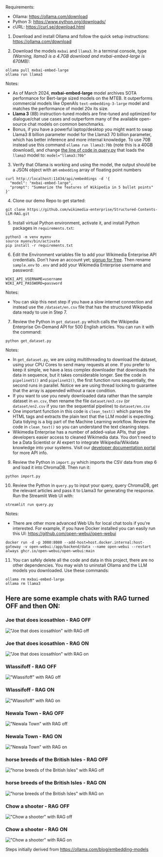 Requirements:
- Ollama: https://ollama.com/download
- Python 3: https://www.python.org/downloads/
- cURL: https://curl.se/download.html

1. Download and install Ollama and follow the quick setup instructions: https://ollama.com/download

2. Download the models `mxbai` and `llama3`.
In a terminal console, type _(Warning, llama3 is a 4.7GB download and mxbai-embed-large is 670MB)_:
```
ollama pull mxbai-embed-large
ollama run llama3
```
Notes:
- As of March 2024, **mxbai-embed-large** model archives SOTA performance for Bert-large sized models on the MTEB. It outperforms commercial models like OpenAIs `text-embedding-3-large` model and matches the performance of model 20x its size.
- **Llama 3** (8B) instruction-tuned models are fine-tuned and optimized for dialogue/chat use cases and outperform many of the available open-source chat models on common benchmarks.
- Bonus, if you have a powerful laptop/desktop you might want to swap Llama3 8 billion parameter model for the Llama3 70 billion parameter, which has better inference and more internal knowledge. To use 70B instead use this command `ollama run llama3:70b` (note this is a 40GB download), and change [the line of code in query.py](https://github.com/wikimedia-enterprise/Structured-Contents-LLM-RAG/blob/main/query.py#L67) that loads the `llama3` model to: `model="llama3:70b"`


3. Verify that Ollama is working and using the model, the output should be a JSON object with an `embedding` array of floating point numbers
```
curl http://localhost:11434/api/embeddings -d '{
  "model": "mxbai-embed-large",
  "prompt": "Summarize the features of Wikipedia in 5 bullet points"
}'
```

4. Clone our demo Repo to get started:
```
git clone https://github.com/wikimedia-enterprise/Structured-Contents-LLM-RAG.git
```

5. Install virtual Python environment, activate it, and install Python packages in `requirements.txt`:
```
python3 -m venv myenv
source myenv/bin/activate
pip install -r requirements.txt
```

6. Edit the Environment variables file to add your Wikimedia Enterprise API credentials. Don't have an account yet; [signup for free](https://enterprise.wikimedia.com/signup).
Then rename `sample.env` to `.env` and add your Wikimedia Enterprise username and password:
```
WIKI_API_USERNAME=username
WIKI_API_PASSWORD=password
```
Notes:
- You can skip this next step if you have a slow internet connection and instead use the `/dataset/en.csv` file that has the structured Wikipedia data ready to use in Step 7.

7. Review the Python in `get_dataset.py` which calls the Wikipedia Enterprise On-Demand API for 500 English articles. You can run it with the command:
```
python get_dataset.py
```
Notes:
- In `get_dataset.py`, we are using multithreading to download the dataset, using your CPU Cores to send many requests at one. If you prefer to keep it simple, we have a less complex downloader that downloads the data in sequence, but it takes considerable longer. See the code in `pipelineV1()` and `pipelineV2()`, the first function runs sequentially, the second runs in parallel. Notice we are using thread locking to guarantee that the array is appended without a race condition.
- If you want to use you newly downloaded data rather than the sample dataset in `en.csv`, then rename the file `dataset/en3.csv` (or `dataset/en2.csv` if you ran the sequential pipeline) to `dataset/en.csv`
- One important function in this code is `clean_text()` which parses the HTML tags and extracts the plain text that the LLM model is expecting. Data tidying is a big part of the Machine Learning workflow. Review the code in `clean_text()` so you can understand the text cleaning steps.
- Wikimedia Enterprise has a number of added-value APIs, that give developers easier access to cleaned Wikimedia data. You don't need to be a Data Scientist or AI expert to integrate Wikipedia/Wikidata knowledge into your systems. Visit our [developer documentation portal](https://enterprise.wikimedia.com/docs/) for more API info. 

9. Review the Python in `import.py` which imports the CSV data from step 6 and load it into ChromaDB. Then run it:
```
python import.py
```

10. Review the Python in `query.py` to input your query, query ChromaDB, get the relevant articles and pass it to Llama3 for generating the response.
Run the Streamlit Web UI with:
```
streamlit run query.py
```
Notes:
- There are other more advanced Web UIs for local chat tools if you're interested. For example, if you have Docker installed you can easily run this UI: https://github.com/open-webui/open-webui
```
docker run -d -p 3000:8080 --add-host=host.docker.internal:host-gateway -v open-webui:/app/backend/data --name open-webui --restart always ghcr.io/open-webui/open-webui:main
```

11. You can safely delete all the code and data in this project, there are no other dependencies. You may wish to uninstall Ollama and the LLM models you downloaded. Use these commands:
```
ollama rm mxbai-embed-large
ollama rm llama3
```

## Here are some example chats with RAG turned OFF and then ON:

### Joe that does icosathlon - RAG OFF
!["Joe that does icosathlon" with RAG off](./images/Joe_that_does_icosathlon-off.png)
### Joe that does icosathlon - RAG ON
!["Joe that does icosathlon" with RAG on ](./images/Joe_that_does_icosathlon.png)


### Wlassifoff - RAG OFF
!["Wlassifoff" with RAG off](./images/Wlassikoff-off.png)
### Wlassifoff - RAG ON
!["Wlassifoff" with RAG on ](./images/Wlassikoff.png)

### Newala Town - RAG OFF
!["Newala Town" with RAG off](./images/NewalaTown-off.png)
### Newala Town - RAG ON
!["Newala Town" with RAG on ](./images/NewalaTown.png)

### horse breeds of the British Isles - RAG OFF
!["horse breeds of the British Isles" with RAG off](./images/horse_breeds_of_the_British_Isles-off.png)
### horse breeds of the British Isles - RAG ON
!["horse breeds of the British Isles" with RAG on ](./images/horse_breeds_of_the_British_Isles.png)

### Chow a shooter - RAG OFF
!["Chow a shooter" with RAG off](./images/Chow_a_shooter-off.png)
### Chow a shooter - RAG ON
!["Chow a shooter" with RAG on ](./images/Chow_a_shooter.png)


Steps initially derived from https://ollama.com/blog/embedding-models
